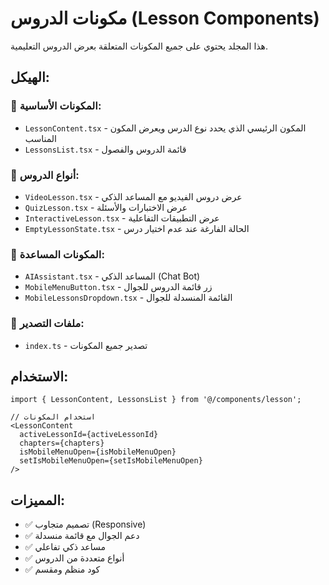 # مكونات الدروس (Lesson Components)

هذا المجلد يحتوي على جميع المكونات المتعلقة بعرض الدروس التعليمية.

## الهيكل:

### 📁 المكونات الأساسية:
- `LessonContent.tsx` - المكون الرئيسي الذي يحدد نوع الدرس ويعرض المكون المناسب
- `LessonsList.tsx` - قائمة الدروس والفصول

### 📁 أنواع الدروس:
- `VideoLesson.tsx` - عرض دروس الفيديو مع المساعد الذكي
- `QuizLesson.tsx` - عرض الاختبارات والأسئلة
- `InteractiveLesson.tsx` - عرض التطبيقات التفاعلية
- `EmptyLessonState.tsx` - الحالة الفارغة عند عدم اختيار درس

### 📁 المكونات المساعدة:
- `AIAssistant.tsx` - المساعد الذكي (Chat Bot)
- `MobileMenuButton.tsx` - زر قائمة الدروس للجوال
- `MobileLessonsDropdown.tsx` - القائمة المنسدلة للجوال

### 📁 ملفات التصدير:
- `index.ts` - تصدير جميع المكونات

## الاستخدام:

```tsx
import { LessonContent, LessonsList } from '@/components/lesson';

// استخدام المكونات
<LessonContent 
  activeLessonId={activeLessonId}
  chapters={chapters}
  isMobileMenuOpen={isMobileMenuOpen}
  setIsMobileMenuOpen={setIsMobileMenuOpen}
/>
```

## المميزات:
- ✅ تصميم متجاوب (Responsive)
- ✅ دعم الجوال مع قائمة منسدلة
- ✅ مساعد ذكي تفاعلي
- ✅ أنواع متعددة من الدروس
- ✅ كود منظم ومقسم